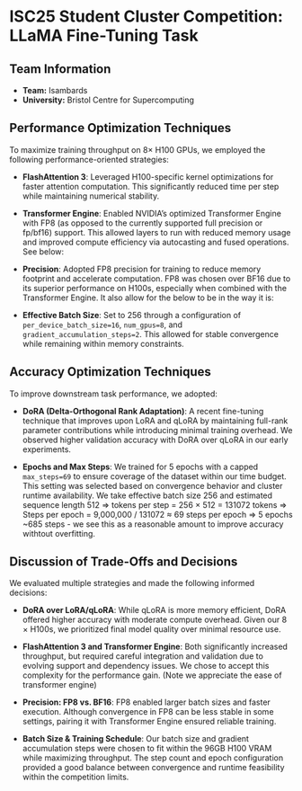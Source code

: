 # ISC25 Student Cluster Competition: LLaMA Fine-Tuning Task

## Team Information
- **Team:** Isambards  
- **University:** Bristol Centre for Supercomputing

## Performance Optimization Techniques

To maximize training throughput on 8× H100 GPUs, we employed the following performance-oriented strategies:

- **FlashAttention 3**: Leveraged H100-specific kernel optimizations for faster attention computation. This significantly reduced time per step while maintaining numerical stability.
  
- **Transformer Engine**: Enabled NVIDIA’s optimized Transformer Engine with FP8 (as opposed to the currently supported full precision or fp/bf16) support. This allowed layers to run with reduced memory usage and improved compute efficiency via autocasting and fused operations. See below:

- **Precision**: Adopted FP8 precision for training to reduce memory footprint and accelerate computation. FP8 was chosen over BF16 due to its superior performance on H100s, especially when combined with the Transformer Engine. It also allow for the below to be in the way it is:

- **Effective Batch Size**: Set to 256 through a configuration of `per_device_batch_size=16`, `num_gpus=8`, and `gradient_accumulation_steps=2`. This allowed for stable convergence while remaining within memory constraints.

## Accuracy Optimization Techniques

To improve downstream task performance, we adopted:

- **DoRA (Delta-Orthogonal Rank Adaptation)**: A recent fine-tuning technique that improves upon LoRA and qLoRA by maintaining full-rank parameter contributions while introducing minimal training overhead. We observed higher validation accuracy with DoRA over qLoRA in our early experiments.

- **Epochs and Max Steps**: We trained for 5 epochs with a capped `max_steps=69` to ensure coverage of the dataset within our time budget. This setting was selected based on convergence behavior and cluster runtime availability. We take effective batch size 256 and estimated sequence length 512 => tokens per step = 256 × 512 = 131072 tokens => Steps per epoch = 9,000,000 / 131072 ≈ 69 steps per epoch => 5 epochs	~685 steps - we see this as a reasonable amount to improve accuracy withtout overfitting.

## Discussion of Trade-Offs and Decisions

We evaluated multiple strategies and made the following informed decisions:

- **DoRA over LoRA/qLoRA**: While qLoRA is more memory efficient, DoRA offered higher accuracy with moderate compute overhead. Given our  8 × H100s, we prioritized final model quality over minimal resource use.

- **FlashAttention 3 and Transformer Engine**: Both significantly increased throughput, but required careful integration and validation due to evolving support and dependency issues. We chose to accept this complexity for the performance gain. (Note we appreciate the ease of transformer engine)

- **Precision: FP8 vs. BF16**: FP8 enabled larger batch sizes and faster execution. Although convergence in FP8 can be less stable in some settings, pairing it with Transformer Engine ensured reliable training.

- **Batch Size & Training Schedule**: Our batch size and gradient accumulation steps were chosen to fit within the 96GB H100 VRAM while maximizing throughput. The step count and epoch configuration provided a good balance between convergence and runtime feasibility within the competition limits.
